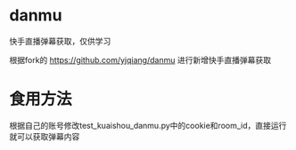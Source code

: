 # danmu
快手直播弹幕获取，仅供学习


根据fork的 https://github.com/yjqiang/danmu 进行新增快手直播弹幕获取


# 食用方法
根据自己的账号修改test_kuaishou_danmu.py中的cookie和room_id，直接运行就可以获取弹幕内容 

